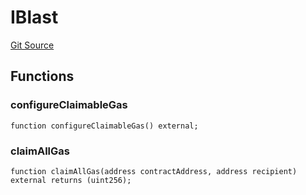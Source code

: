 # IBlast
[Git Source](https://github.com/mgnfy-view/soho-orderbook/blob/b350bfaab71abb17c2012b562288a1838b48b478/src/interfaces/IBlast.sol)


## Functions
### configureClaimableGas


```solidity
function configureClaimableGas() external;
```

### claimAllGas


```solidity
function claimAllGas(address contractAddress, address recipient) external returns (uint256);
```

